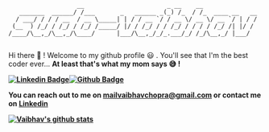 <p align="center">
  
```
                   __                       _ __    __               
   _______  ______/ /___       _   ______ _(_) /_  / /_  ____ __   __
  / ___/ / / / __  / __ \_____| | / / __ `/ / __ \/ __ \/ __ `/ | / /
 (__  ) /_/ / /_/ / /_/ /_____/ |/ / /_/ / / /_/ / / / / /_/ /| |/ / 
/____/\__,_/\__,_/\____/      |___/\__,_/_/_.___/_/ /_/\__,_/ |___/  
                                                                     
```
</p>

Hi there 👋 ! Welcome to my github profile :smiley: . You'll see that I'm the best coder ever... <strong>At least that's what my mom says 😅 !<strong>

[![Linkedin Badge](https://img.shields.io/badge/-vaibhavchopra-blue?style=flat-square&logo=Linkedin&logoColor=white&link=https://www.linkedin.com/in/vaibhavchopra2001/)](https://www.linkedin.com/in/vaibhavchopra2001/)[![Github Badge](https://img.shields.io/github/followers/sudo-vaibhav?label=Follow&style=social&link=https://github.com/sudo-vaibhav)](https://github.com/sudo-vaibhav)

You can reach out to me on [mailvaibhavchopra@gmail.com](mailto:mailvaibhavchopra@gmail.com) or contact me on [Linkedin](https://www.linkedin.com/in/vaibhavchopra2001/)

[![Vaibhav's github stats](https://github-readme-stats.vercel.app/api?username=sudo-vaibhav)](https://github.com/sudo-vaibhav?tab=repositories)
